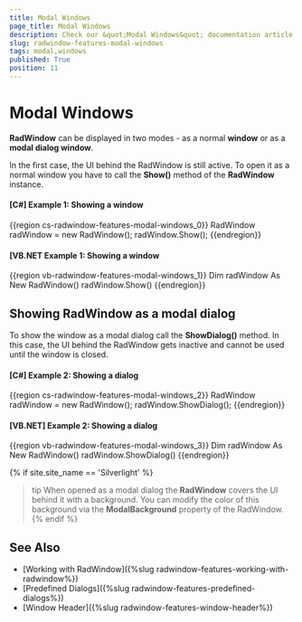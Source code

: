 ```yaml
---
title: Modal Windows
page_title: Modal Windows
description: Check our &quot;Modal Windows&quot; documentation article for the RadWindow WPF control.
slug: radwindow-features-modal-windows
tags: modal,windows
published: True
position: 11
---
```


# Modal Windows

__RadWindow__ can be displayed in two modes - as a normal __window__ or as a __modal dialog window__.

In the first case, the UI behind the RadWindow is still active. To open it as a normal window you have to call the __Show()__ method of the __RadWindow__ instance.

#### __[C#] Example 1: Showing a window__
{{region cs-radwindow-features-modal-windows_0}}
	RadWindow radWindow = new RadWindow();
	radWindow.Show();
{{endregion}}

#### __[VB.NET Example 1: Showing a window__
{{region vb-radwindow-features-modal-windows_1}}
	Dim radWindow As New RadWindow()
	radWindow.Show()
{{endregion}}

## Showing RadWindow as a modal dialog

To show the window as a modal dialog call the __ShowDialog()__ method. In this case, the UI behind the RadWindow gets inactive and cannot be used until the window is closed.

#### __[C#] Example 2: Showing a dialog__
{{region cs-radwindow-features-modal-windows_2}}
	RadWindow radWindow = new RadWindow();
	radWindow.ShowDialog();
{{endregion}}

#### __[VB.NET] Example 2: Showing a dialog__
{{region vb-radwindow-features-modal-windows_3}}
	Dim radWindow As New RadWindow()
	radWindow.ShowDialog()
{{endregion}}

{% if site.site_name == 'Silverlight' %}
>tip When opened as a modal dialog the __RadWindow__ covers the UI behind it with a background. You can modify the color of this background via the __ModalBackground__ property of the RadWindow.
{% endif %}

## See Also
 * [Working with RadWindow]({%slug radwindow-features-working-with-radwindow%})
 * [Predefined Dialogs]({%slug radwindow-features-predefined-dialogs%})
 * [Window Header]({%slug radwindow-features-window-header%})
